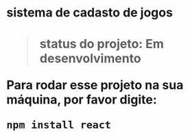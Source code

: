 <h1>sistema de cadasto de jogos<h1>
  
>status do projeto: Em desenvolvimento
  
Para rodar esse projeto na sua máquina, por favor digite: 
  
```
npm install react
```

